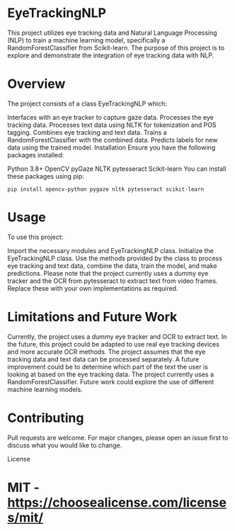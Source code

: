 # EyeTrackingNLP
This project utilizes eye tracking data and Natural Language Processing (NLP) to train a machine learning model, specifically a RandomForestClassifier from Scikit-learn. The purpose of this project is to explore and demonstrate the integration of eye tracking data with NLP.

# Overview
The project consists of a class EyeTrackingNLP which:

Interfaces with an eye tracker to capture gaze data.
Processes the eye tracking data.
Processes text data using NLTK for tokenization and POS tagging.
Combines eye tracking and text data.
Trains a RandomForestClassifier with the combined data.
Predicts labels for new data using the trained model.
Installation
Ensure you have the following packages installed:

Python 3.8+
OpenCV
pyGaze
NLTK
pytesseract
Scikit-learn
You can install these packages using pip:
```
pip install opencv-python pygaze nltk pytesseract scikit-learn

```

# Usage
To use this project:

Import the necessary modules and EyeTrackingNLP class.
Initialize the EyeTrackingNLP class.
Use the methods provided by the class to process eye tracking and text data, combine the data, train the model, and make predictions.
Please note that the project currently uses a dummy eye tracker and the OCR from pytesseract to extract text from video frames. Replace these with your own implementations as required.

# Limitations and Future Work
Currently, the project uses a dummy eye tracker and OCR to extract text. In the future, this project could be adapted to use real eye tracking devices and more accurate OCR methods.
The project assumes that the eye tracking data and text data can be processed separately. A future improvement could be to determine which part of the text the user is looking at based on the eye tracking data.
The project currently uses a RandomForestClassifier. Future work could explore the use of different machine learning models.

# Contributing
Pull requests are welcome. For major changes, please open an issue first to discuss what you would like to change.

License

# MIT - https://choosealicense.com/licenses/mit/
